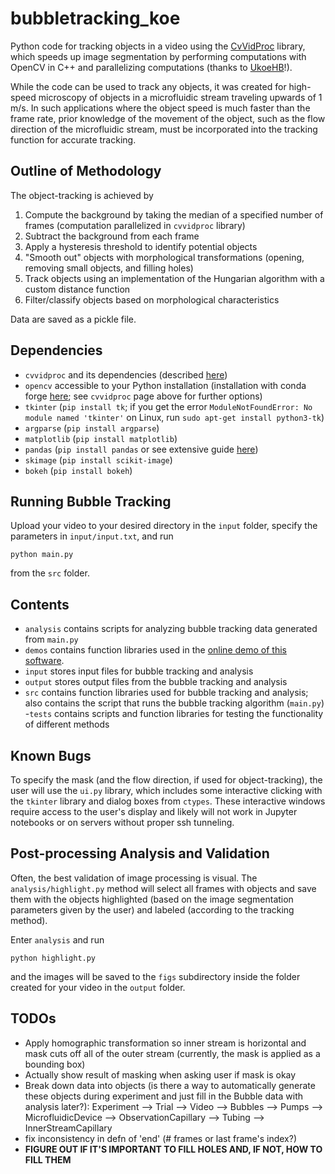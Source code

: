 # bubbletracking_koe

Python code for tracking objects in a video using the [CvVidProc](https://github.com/UkoeHB/CvVidProc) 
library, which speeds up image segmentation by performing computations with OpenCV in C++
and parallelizing computations (thanks to [UkoeHB](https://github.com/UkoeHB/)!). 

While the code can be used to track any objects, it was created for high-speed microscopy of 
objects in a microfluidic stream traveling upwards of 1 m/s. In such applications where the
object speed is much faster than the frame rate, prior knowledge of the movement of the object,
such as the flow direction of the microfluidic stream, must be incorporated into the tracking
function for accurate tracking.

## Outline of Methodology

The object-tracking is achieved by
1. Compute the background by taking the median of a specified number of frames (computation parallelized in `cvvidproc` library)
2. Subtract the background from each frame
3. Apply a hysteresis threshold to identify potential objects
4. "Smooth out" objects with morphological transformations (opening, removing small objects, and filling holes)
5. Track objects using an implementation of the Hungarian algorithm with a custom distance function
6. Filter/classify objects based on morphological characteristics

Data are saved as a pickle file.

## Dependencies

 - `cvvidproc` and its dependencies (described [here](https://github.com/UkoeHB/CvVidProc))
 - `opencv` accessible to your Python installation (installation with conda forge [here](https://anaconda.org/conda-forge/opencv); see `cvvidproc` page above for further options)
 - `tkinter` (`pip install tk`; if you get the error 
        `ModuleNotFoundError: No module named 'tkinter'` on Linux, 
        run `sudo apt-get install python3-tk`)
 - `argparse` (`pip install argparse`)
 - `matplotlib` (`pip install matplotlib`)
 - `pandas` (`pip install pandas` or see extensive guide [here](https://pandas.pydata.org/pandas-docs/stable/getting_started/install.html)) 
 - `skimage` (`pip install scikit-image`)
 - `bokeh` (`pip install bokeh`)

## Running Bubble Tracking

Upload your video to your desired directory in the `input` folder, specify the parameters in
`input/input.txt`, and run
```
python main.py
```
from the `src` folder.

## Contents

- `analysis` contains scripts for analyzing bubble tracking data generated from `main.py`
- `demos` contains function libraries used in the [online demo of this software](www.andylitalo.com).
- `input` stores input files for bubble tracking and analysis
- `output` stores output files from the bubble tracking and analysis
- `src` contains function libraries used for bubble tracking and analysis; also contains the script
        that runs the bubble tracking algorithm (`main.py`)
-`tests` contains scripts and function libraries for testing the functionality of different methods

## Known Bugs

To specify the mask (and the flow direction, if used for object-tracking), the user will use the `ui.py`
library, which includes some interactive clicking with the `tkinter` library and dialog boxes from
`ctypes`. These interactive windows require access to the user's display and likely will not work
in Jupyter notebooks or on servers without proper ssh tunneling.

## Post-processing Analysis and Validation

Often, the best validation of image processing is visual. The `analysis/highlight.py`
method will select all frames with objects and save them with the objects highlighted
(based on the image segmentation parameters given by the user) and labeled (according
to the tracking method).

Enter `analysis` and run
```
python highlight.py 
```
and the images will be saved to the `figs` subdirectory inside the folder created for
your video in the `output` folder.

## TODOs

 - Apply homographic transformation so inner stream is horizontal and mask cuts off all of the outer stream
(currently, the mask is applied as a bounding box)
 - Actually show result of masking when asking user if mask is okay
 - Break down data into objects (is there a way to automatically generate these objects during experiment
    and just fill in the Bubble data with analysis later?):
    Experiment
    --> Trial
        --> Video
            --> Bubbles
        --> Pumps
    --> MicrofluidicDevice
        --> ObservationCapillary
        --> Tubing
        --> InnerStreamCapillary
 - fix inconsistency in defn of 'end' (# frames or last frame's index?)
 - **FIGURE OUT IF IT'S IMPORTANT TO FILL HOLES AND, IF NOT, HOW TO FILL THEM**
